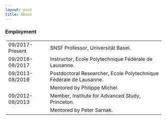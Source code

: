 ```yaml
---
layout: post
title: About
---
```


<h3>Employment</h3>
        <table style="padding:2px">
          <tbody>
            <tr>
              <td>09/2017-Present</td>
              <td>SNSF Professor, Universität Basel.</td>
            </tr>
            <tr>
              <td>09/2016-08/2017</td>
              <td>Instructor, Ecole Polytechnique Fédérale de Lausanne.</td>
            </tr>
            <tr>
              <td>09/2013-08/2016</td>
              <td>Postdoctoral Researcher, Ecole Polytechnique Fédérale de Lausanne.</td>
            </tr>
            <tr>
              <td><br></td>
              <td>Mentored by Philippe Michel.</td>
            </tr>
            <tr>
              <td>09/2012-08/2013</td>
              <td>Member, Institute for Advanced Study, Princeton.</td>
            </tr>
            <tr>
              <td><br></td>
              <td>Mentored by Peter Sarnak.</td>
            </tr>
          </tbody>
        </table>
